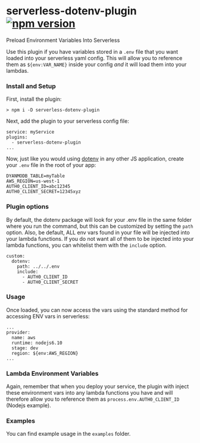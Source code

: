 # serverless-dotenv-plugin [![npm version](https://img.shields.io/npm/v/serverless-dotenv-plugin.svg?style=flat)](https://www.npmjs.com/package/serverless-dotenv-plugin)

Preload Environment Variables Into Serverless

Use this plugin if you have variables stored in a `.env` file that you want loaded into your serverless yaml config. This will allow you to reference them as `${env:VAR_NAME}` inside your config _and_ it will load them into your lambdas.

### Install and Setup

First, install the plugin:

```
> npm i -D serverless-dotenv-plugin
```

Next, add the plugin to your serverless config file:

```
service: myService
plugins:
  - serverless-dotenv-plugin
...
```

Now, just like you would using [dotenv](https://www.npmjs.com/package/dotenv) in any other JS application, create your `.env` file in the root of your app:

```
DYANMODB_TABLE=myTable
AWS_REGION=us-west-1
AUTH0_CLIENT_ID=abc12345
AUTH0_CLIENT_SECRET=12345xyz
```

### Plugin options

By default, the dotenv package will look for your .env file in the same folder where you run the command, but this can be customized by setting the `path` option. Also, be default, ALL env vars found in your file will be injected into your lambda functions. If you do not want all of them to be injected into your lambda functions, you can whitelist them with the `include` option.

```
custom:
  dotenv:
    path: ../../.env
    include:
      - AUTH0_CLIENT_ID
      - AUTH0_CLIENT_SECRET
```

### Usage

Once loaded, you can now access the vars using the standard method for accessing ENV vars in serverless:

```
...
provider:
  name: aws
  runtime: nodejs6.10
  stage: dev
  region: ${env:AWS_REGION}
...
```

### Lambda Environment Variables

Again, remember that when you deploy your service, the plugin with inject these environment vars into any lambda functions you have and will therefore allow you to reference them as `process.env.AUTH0_CLIENT_ID` (Nodejs example).

### Examples

You can find example usage in the `examples` folder.
